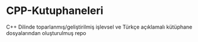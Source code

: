 # CPP-Kutuphaneleri
C++ Dilinde toparlanmış/geliştirilmiş işlevsel ve Türkçe açıklamalı kütüphane dosyalarından oluşturulmuş repo
